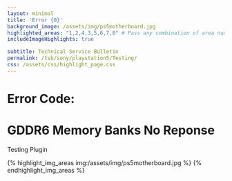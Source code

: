```yaml
---
layout: minimal
title: 'Error {0}'
background_image: /assets/img/ps5motherboard.jpg
highlighted_areas: "1,2,4,3,5,6,7,8" # Pass any combination of area numbers separated by 
includeImageHighlights: true

subtitle: Technical Service Bulletin
permalink: /tsb/sony/playstation5/Testing/
css: /assets/css/highlight_page.css
---
```


# Error Code: 

# GDDR6 Memory Banks No Reponse

Testing Plugin

{% highlight_img_areas img:/assets/img/ps5motherboard.jpg %}
{% endhighlight_img_areas %}
